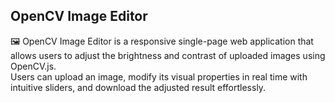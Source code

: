 ## OpenCV Image Editor

🖼️ OpenCV Image Editor is a responsive single-page web application that allows users to adjust the brightness and contrast of uploaded images using OpenCV.js. <br>
Users can upload an image, modify its visual properties in real time with intuitive sliders, and download the adjusted result effortlessly.
